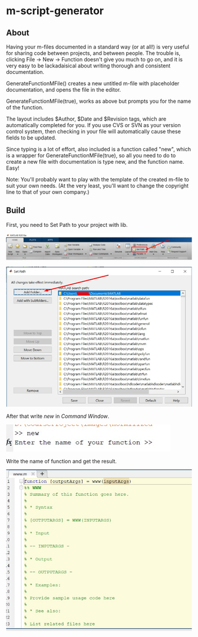 # m-script-generator



## About

Having your m-files documented in a standard way (or at all!) is very useful for sharing code between projects, and between people. The trouble is, clicking File -> New -> Function doesn't give you much to go on, and it is very easy to be lackadaisical about writing thorough and consistent documentation.

GenerateFunctionMFile() creates a new untitled m-file with placeholder documentation, and opens the file in the editor.

GenerateFunctionMFile(true), works as above but prompts you for the name of the function.

The layout includes $Author, $Date and $Revision tags, which are automatically completed for you. If you use CVS or SVN as your version control system, then checking in your file will automatically cause these fields to be updated.

Since typing is a lot of effort, also included is a function called "new", which is a wrapper for GenerateFunctionMFile(true), so all you need to do to create a new file with documentation is type new, and the function name. Easy!

Note: You'll probably want to play with the template of the created m-file to suit your own needs. (At the very least, you'll want to change the copyright line to that of your own company.)

## Build

First, you need to Set Path to your project with lib.

![Step 1.](screen/Screenshot_1.jpg)

![Step 2.](screen/Screenshot_2.jpg)

After that write *new* in *Command Window*.

![Step 3.](screen/Screenshot_3.jpg)

Write the name of function and get the result.

![Step 4.](screen/Screenshot_4.jpg)

